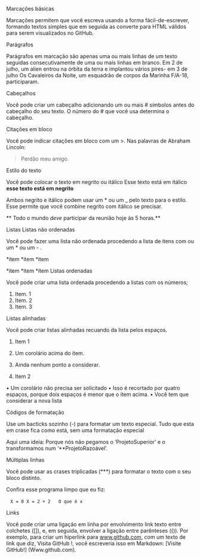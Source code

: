 Marcações básicas

Marcações permitem que você escreva usando a forma fácil-de-escrever, formando textos simples que em seguida as converte para HTML válidos para serem visualizados no GitHub.

Parágrafos

Parágrafos em marcação são apenas uma ou mais linhas de um texto seguidas consecutivamente de uma ou mais linhas em branco.
Em 2 de julho, um alien entrou na órbita da terra e implantou vários pires- em 3 de julho Os Cavaleiros da Noite, um esquadrão de corpos da Marinha F/A-18, participaram.

Cabeçalhos

Você pode criar um cabeçalho adicionando um ou mais # símbolos antes do cabeçalho do seu texto. O número do # que você usa determina o cabeçalho.

Citações em bloco

Você pode indicar citações em bloco com um >.
Nas palavras de Abraham Lincoln:
>Perdão meu amigo.

Estilo do texto

Você pode colocar o texto em negrito ou itálico
Esse texto está em itálico
**esse texto está em negrito**

Ambos negrito e itálico podem usar um * ou um _ pelo texto para o estilo. Esse permite que você combine negrito com itálico se precisar.

** Todo o mundo _deve_ participar da reunião hoje às 5 horas.**

Listas 
Listas não ordenadas

Você pode fazer uma lista não ordenada procedendo a lista de itens com ou um * ou um -  .

*item
*item
*item

*item
*item
*item
Listas ordenadas

Você pode criar uma lista ordenada procedendo a listas com os números;

1.	Item. 1
2.	Item. 2
3.	Item. 3

Listas alinhadas

Você pode criar listas alinhadas recuando da lista pelos espaços.

1.	Item 1
1.	Um corolário acima do item.
2.	Ainda nenhum ponto a considerar.

3.	Item 2

•	Um corolário não precisa ser solicitado
•	Isso é recortado por quatro espaços, porque dois espaços é menor que o item acima.
•	Você tem que considerar a nova lista


Códigos de formatação

Use um bacticks sozinho (-) para formatar um texto especial. Tudo que esta em crase fica como está, sem uma formatação especial

Aqui uma ideia: Porque nós não pegamos o ‘ProjetoSuperior’ e o transformamos num ‘**ProjetoRazoável’.

Múltiplas linhas

Você pode usar as crases triplicadas (***) para formatar o texto com o seu bloco distinto.

Confira esse programa limpo que eu fiz:

` ` `
X = 0
X = 2 + 2  
O que é x
` ` ` 

Links

Você pode criar uma ligação em linha por envolvimento link texto entre colchetes ([]), e, em seguida, envolver a ligação entre parênteses (()).
Por exemplo, para criar um hiperlink para www.github.com, com um texto de link que diz, Visita GitHub !, você escreveria isso em Markdown: [Visite GitHub!] (Www.github.com).

